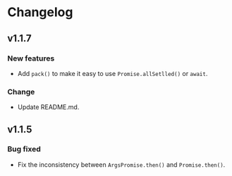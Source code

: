 # Changelog



## v1.1.7

### New features

* Add `pack()` to make it easy to use `Promise.allSetlled()` or `await`.

### Change

* Update README.md.



## v1.1.5
### Bug fixed
* Fix the inconsistency between `ArgsPromise.then()` and `Promise.then()`.


